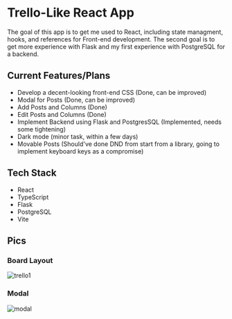 # Trello-Like React App

The goal of this app is to get me used to React, including state managment, hooks, and references for Front-end development.
The second goal is to get more experience with Flask and my first experience with PostgreSQL for a backend.

## Current Features/Plans

- Develop a decent-looking front-end CSS (Done, can be improved)
- Modal for Posts (Done, can be improved)
- Add Posts and Columns (Done)
- Edit Posts and Columns (Done)
- Implement Backend using Flask and PostgresSQL (Implemented, needs some tightening)
- Dark mode (minor task, within a few days)
- Movable Posts (Should've done DND from start from a library, going to implement keyboard keys as a compromise)

## Tech Stack
- React
- TypeScript
- Flask
- PostgreSQL
- Vite

## Pics

### Board Layout

![trello1](https://github.com/user-attachments/assets/72c79682-8538-4229-ac60-83a8a81367a9)

### Modal

![modal](https://github.com/user-attachments/assets/0daf30c8-3864-4dff-93bf-17d75ad6e0c3)
